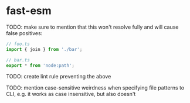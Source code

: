 # fast-esm

TODO: make sure to mention that this won't resolve fully and will cause false positives:

```ts
// foo.ts
import { join } from './bar';

// bar.ts
export * from 'node:path';
```

TODO: create lint rule preventing the above

TODO: mention case-sensitive weirdness when specifying file patterns to CLI, e.g. it works as case insensitive, but also doesn't
